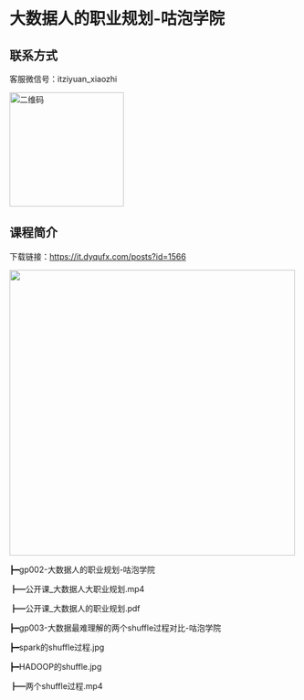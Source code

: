 # 大数据人的职业规划-咕泡学院

## 联系方式

客服微信号：itziyuan_xiaozhi

<img src="https://ziyuanyun.oss-cn-guangzhou.aliyuncs.com/common/20240614073449/666b82192834a.jpg" width="200" height="200" alt="二维码">

## 课程简介

下载链接：https://it.dyqufx.com/posts?id=1566

<img src="https://ziyuanyun.oss-cn-guangzhou.aliyuncs.com/yun/20240515224334/6644ca16a9244.jpg" width="500" alt="">

  ┣━gp002-大数据人的职业规划-咕泡学院

 ┣━公开课_大数据人大职业规划.mp4

 ┣━公开课_大数据人的职业规划.pdf

 ┣━gp003-大数据最难理解的两个shuffle过程对比-咕泡学院

 ┣━spark的shuffle过程.jpg

 ┣━HADOOP的shuffle.jpg

 ┣━两个shuffle过程.mp4

  